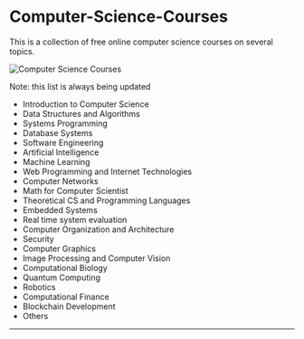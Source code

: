 # Computer-Science-Courses
This is a collection of free online computer science courses on several topics.

![Computer Science Courses](https://user-images.githubusercontent.com/81964452/172925433-0360fd3f-0aee-4273-969d-3598b6565ce2.png)

Note: this list is always being updated

- Introduction to Computer Science
- Data Structures and Algorithms
- Systems Programming
- Database Systems
- Software Engineering
- Artificial Intelligence
- Machine Learning
- Web Programming and Internet Technologies
- Computer Networks
- Math for Computer Scientist
- Theoretical CS and Programming Languages
- Embedded Systems
- Real time system evaluation
- Computer Organization and Architecture
- Security
- Computer Graphics
- Image Processing and Computer Vision
- Computational Biology
- Quantum Computing
- Robotics
- Computational Finance
- Blockchain Development
- Others

---
